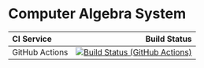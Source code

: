 # Computer Algebra System


| **CI Service** |                                                                                                                                                                                                                                                                                                                            Build Status |
|:---------------|----------------------------------------------------------------------------------------------------------------------------------------------------------------------------------------------------------------------------------------------------------------------------------------------------------------------------------------:|
| GitHub Actions |                                                                                                                                                                       [![Build Status (GitHub Actions)](https://github.com/djuanbei/CAS/actions/workflows/cmake-multi-platform.yml/badge.svg)](https://github.com/djuanbei/CAS/actions) |
